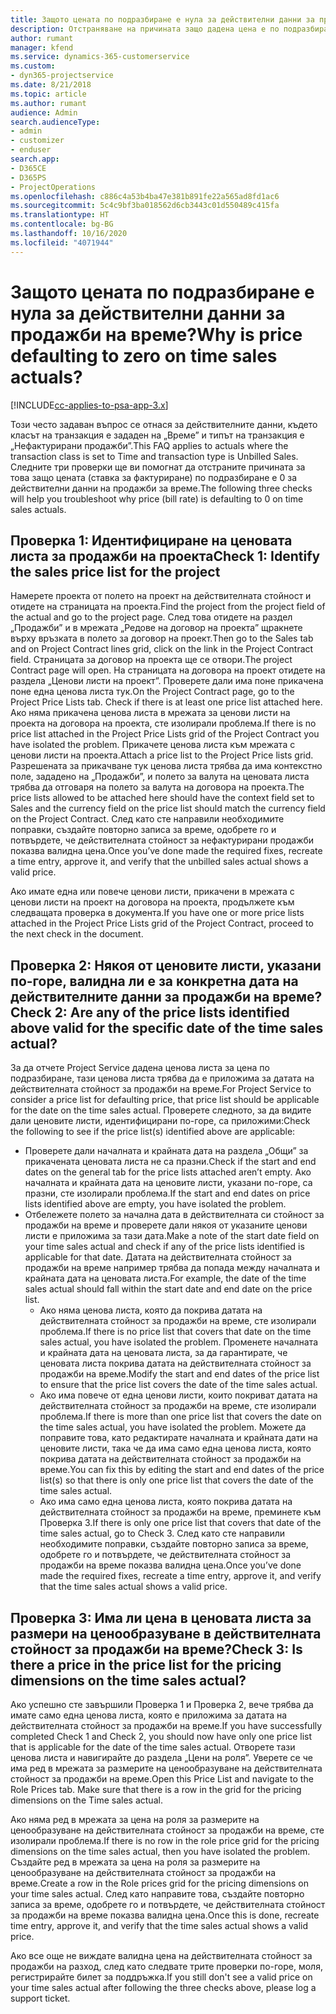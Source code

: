 ```yaml
---
title: Защото цената по подразбиране е нула за действителни данни за продажби на време?
description: Отстраняване на причината защо дадена цена е по подразбиране 0 в действителни данни за продажби на време.
author: rumant
manager: kfend
ms.service: dynamics-365-customerservice
ms.custom:
- dyn365-projectservice
ms.date: 8/21/2018
ms.topic: article
ms.author: rumant
audience: Admin
search.audienceType:
- admin
- customizer
- enduser
search.app:
- D365CE
- D365PS
- ProjectOperations
ms.openlocfilehash: c886c4a53b4ba47e381b891fe22a565ad8fd1ac6
ms.sourcegitcommit: 5c4c9bf3ba018562d6cb3443c01d550489c415fa
ms.translationtype: HT
ms.contentlocale: bg-BG
ms.lasthandoff: 10/16/2020
ms.locfileid: "4071944"
---
```

# <a name="why-is-price-defaulting-to-zero-on-time-sales-actuals"></a><span data-ttu-id="d96eb-103">Защото цената по подразбиране е нула за действителни данни за продажби на време?</span><span class="sxs-lookup"><span data-stu-id="d96eb-103">Why is price defaulting to zero on time sales actuals?</span></span>

[!INCLUDE[cc-applies-to-psa-app-3.x](../includes/cc-applies-to-psa-app-3x.md)]

<span data-ttu-id="d96eb-104">Този често задаван въпрос се отнася за действителните данни, където класът на транзакция е зададен на „Време” и типът на транзакция е „Нефактурирани продажби”.</span><span class="sxs-lookup"><span data-stu-id="d96eb-104">This FAQ applies to actuals where the transaction class is set to Time and transaction type is Unbilled Sales.</span></span> <span data-ttu-id="d96eb-105">Следните три проверки ще ви помогнат да отстраните причината за това защо цената (ставка за фактуриране) по подразбиране е 0 за действителни данни на продажби за време.</span><span class="sxs-lookup"><span data-stu-id="d96eb-105">The following three checks will help you troubleshoot why price (bill rate) is defaulting to 0 on time sales actuals.</span></span>

## <a name="check-1-identify-the-sales-price-list-for-the-project"></a><span data-ttu-id="d96eb-106">Проверка 1: Идентифициране на ценовата листа за продажби на проекта</span><span class="sxs-lookup"><span data-stu-id="d96eb-106">Check 1: Identify the sales price list for the project</span></span>

<span data-ttu-id="d96eb-107">Намерете проекта от полето на проект на действителната стойност и отидете на страницата на проекта.</span><span class="sxs-lookup"><span data-stu-id="d96eb-107">Find the project from the project field of the actual and go to the project page.</span></span> <span data-ttu-id="d96eb-108">След това отидете на раздел „Продажби” и в мрежата „Редове на договор на проекта” щракнете върху връзката в полето за договор на проект.</span><span class="sxs-lookup"><span data-stu-id="d96eb-108">Then go to the Sales tab and on Project Contract lines grid, click on the link in the Project Contract field.</span></span> <span data-ttu-id="d96eb-109">Страницата за договор на проекта ще се отвори.</span><span class="sxs-lookup"><span data-stu-id="d96eb-109">The project Contract page will open.</span></span> <span data-ttu-id="d96eb-110">На страницата на договора на проект отидете на раздела „Ценови листи на проект”. Проверете дали има поне прикачена поне една ценова листа тук.</span><span class="sxs-lookup"><span data-stu-id="d96eb-110">On the Project Contract page, go to the Project Price Lists tab. Check if there is at least one price list attached here.</span></span> <span data-ttu-id="d96eb-111">Ако няма прикачена ценова листа в мрежата за ценови листи на проекта на договора на проекта, сте изолирали проблема.</span><span class="sxs-lookup"><span data-stu-id="d96eb-111">If there is no price list attached in the Project Price Lists grid of the Project Contract you have isolated the problem.</span></span> <span data-ttu-id="d96eb-112">Прикачете ценова листа към мрежата с ценови листи на проекта.</span><span class="sxs-lookup"><span data-stu-id="d96eb-112">Attach a price list to the Project Price lists grid.</span></span> <span data-ttu-id="d96eb-113">Разрешената за прикачване тук ценова листа трябва да има контекстно поле, зададено на „Продажби”, и полето за валута на ценовата листа трябва да отговаря на полето за валута на договора на проекта.</span><span class="sxs-lookup"><span data-stu-id="d96eb-113">The price lists allowed to be attached here should have the context field set to Sales and the currency field on the price list should match the currency field on the Project Contract.</span></span> <span data-ttu-id="d96eb-114">След като сте направили необходимите поправки, създайте повторно записа за време, одобрете го и потвърдете, че действителната стойност за нефактурирани продажби показва валидна цена.</span><span class="sxs-lookup"><span data-stu-id="d96eb-114">Once you’ve done made the required fixes, recreate a time entry, approve it, and verify that the unbilled sales actual shows a valid price.</span></span> 

<span data-ttu-id="d96eb-115">Ако имате една или повече ценови листи, прикачени в мрежата с ценови листи на проект на договора на проекта, продължете към следващата проверка в документа.</span><span class="sxs-lookup"><span data-stu-id="d96eb-115">If you have one or more price lists attached in the Project Price Lists grid of the Project Contract, proceed to the next check in the document.</span></span>

## <a name="check-2-are-any-of-the-price-lists-identified-above-valid-for-the-specific-date-of-the-time-sales-actual"></a><span data-ttu-id="d96eb-116">Проверка 2: Някоя от ценовите листи, указани по-горе, валидна ли е за конкретна дата на действителните данни за продажби на време?</span><span class="sxs-lookup"><span data-stu-id="d96eb-116">Check 2: Are any of the price lists identified above valid for the specific date of the time sales actual?</span></span>

<span data-ttu-id="d96eb-117">За да отчете Project Service дадена ценова листа за цена по подразбиране, тази ценова листа трябва да е приложима за датата на действителната стойност за продажби на време.</span><span class="sxs-lookup"><span data-stu-id="d96eb-117">For Project Service to consider a price list for defaulting price, that price list should be applicable for the date on the time sales actual.</span></span> <span data-ttu-id="d96eb-118">Проверете следното, за да видите дали ценовите листи, идентифицирани по-горе, са приложими:</span><span class="sxs-lookup"><span data-stu-id="d96eb-118">Check the following to see if the price list(s) identified above are applicable:</span></span>
- <span data-ttu-id="d96eb-119">Проверете дали началната и крайната дата на раздела „Общи” за прикачената ценовата листа не са празни.</span><span class="sxs-lookup"><span data-stu-id="d96eb-119">Check if the start and end dates on the general tab for the price lists attached aren’t empty.</span></span> <span data-ttu-id="d96eb-120">Ако началната и крайната дата на ценовите листи, указани по-горе, са празни, сте изолирали проблема.</span><span class="sxs-lookup"><span data-stu-id="d96eb-120">If the start and end dates on price lists identified above are empty, you have isolated the problem.</span></span> 
- <span data-ttu-id="d96eb-121">Отбележете полето за начална дата в действителната си стойност за продажби на време и проверете дали някоя от указаните ценови листи е приложима за тази дата.</span><span class="sxs-lookup"><span data-stu-id="d96eb-121">Make a note of the start date field on your time sales actual and check if any of the price lists identified is applicable for that date.</span></span> <span data-ttu-id="d96eb-122">Датата на действителната стойност за продажби на време например трябва да попада между началната и крайната дата на ценовата листа.</span><span class="sxs-lookup"><span data-stu-id="d96eb-122">For example, the date of the time sales actual should fall within the start date and end date on the price list.</span></span> 
    - <span data-ttu-id="d96eb-123">Ако няма ценова листа, която да покрива датата на действителната стойност за продажби на време, сте изолирали проблема.</span><span class="sxs-lookup"><span data-stu-id="d96eb-123">If there is no price list that covers that date on the time sales actual, you have isolated the problem.</span></span> <span data-ttu-id="d96eb-124">Променете началната и крайната дата на ценовата листа, за да гарантирате, че ценовата листа покрива датата на действителната стойност за продажби на време.</span><span class="sxs-lookup"><span data-stu-id="d96eb-124">Modify the start and end dates of the price list to ensure that the price list covers the date of the time sales actual.</span></span> 
    - <span data-ttu-id="d96eb-125">Ако има повече от една ценови листи, които покриват датата на действителната стойност за продажби на време, сте изолирали проблема.</span><span class="sxs-lookup"><span data-stu-id="d96eb-125">If there is more than one price list that covers the date on the time sales actual, you have isolated the problem.</span></span> <span data-ttu-id="d96eb-126">Можете да поправите това, като редактирате началната и крайната дати на ценовите листи, така че да има само една ценова листа, която покрива датата на действителната стойност за продажби на време.</span><span class="sxs-lookup"><span data-stu-id="d96eb-126">You can fix this by editing the start and end dates of the price list(s) so that there is only one price list that covers the date of the time sales actual.</span></span> 
    - <span data-ttu-id="d96eb-127">Ако има само една ценова листа, която покрива датата на действителната стойност за продажби на време, преминете към Проверка 3.</span><span class="sxs-lookup"><span data-stu-id="d96eb-127">If there is only one price list that covers that date of the time sales actual, go to Check 3.</span></span>
<span data-ttu-id="d96eb-128">След като сте направили необходимите поправки, създайте повторно записа за време, одобрете го и потвърдете, че действителната стойност за продажби на време показва валидна цена.</span><span class="sxs-lookup"><span data-stu-id="d96eb-128">Once you’ve done made the required fixes, recreate a time entry, approve it, and verify that the time sales actual shows a valid price.</span></span>

## <a name="check-3-is-there-a-price-in-the-price-list-for-the-pricing-dimensions-on-the-time-sales-actual"></a><span data-ttu-id="d96eb-129">Проверка 3: Има ли цена в ценовата листа за размери на ценообразуване в действителната стойност за продажби на време?</span><span class="sxs-lookup"><span data-stu-id="d96eb-129">Check 3: Is there a price in the price list for the pricing dimensions on the time sales actual?</span></span>

<span data-ttu-id="d96eb-130">Ако успешно сте завършили Проверка 1 и Проверка 2, вече трябва да имате само една ценова листа, която е приложима за датата на действителната стойност за продажби на време.</span><span class="sxs-lookup"><span data-stu-id="d96eb-130">If you have successfully completed Check 1 and Check 2, you should now have only one price list that is applicable for the date of the time sales actual.</span></span> <span data-ttu-id="d96eb-131">Отворете тази ценова листа и навигирайте до раздела „Цени на роля”. Уверете се че има ред в мрежата за размерите на ценообразуване на действителната стойност за продажби на време.</span><span class="sxs-lookup"><span data-stu-id="d96eb-131">Open this Price List and navigate to the Role Prices tab. Make sure that there is a row in the grid for the pricing dimensions on the Time sales actual.</span></span>

<span data-ttu-id="d96eb-132">Ако няма ред в мрежата за цена на роля за размерите на ценообразуване на действителната стойност за продажби на време, сте изолирали проблема.</span><span class="sxs-lookup"><span data-stu-id="d96eb-132">If there is no row in the role price grid for the pricing dimensions on the time sales actual, then you have isolated the problem.</span></span> <span data-ttu-id="d96eb-133">Създайте ред в мрежата за цена на роля за размерите на ценообразуване на действителната стойност за продажби на време.</span><span class="sxs-lookup"><span data-stu-id="d96eb-133">Create a row in the Role prices grid for the pricing dimensions on your time sales actual.</span></span> <span data-ttu-id="d96eb-134">След като направите това, създайте повторно записа за време, одобрете го и потвърдете, че действителната стойност за продажби на време показва валидна цена.</span><span class="sxs-lookup"><span data-stu-id="d96eb-134">Once this is done, recreate time entry, approve it, and verify that the time sales actual shows a valid price.</span></span>

<span data-ttu-id="d96eb-135">Ако все още не виждате валидна цена на действителната стойност за продажби на разход, след като следвате трите проверки по-горе, моля, регистрирайте билет за поддръжка.</span><span class="sxs-lookup"><span data-stu-id="d96eb-135">If you still don't see a valid price on your time sales actual after following the three checks above, please log a support ticket.</span></span> 

